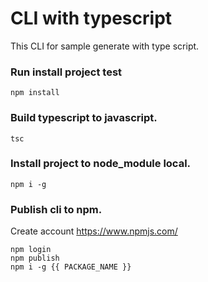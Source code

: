 # CLI with typescript

This CLI for sample generate with type script.

### Run install project test

    npm install

### Build typescript to javascript.

    tsc

### Install project to node_module local.

    npm i -g

### Publish cli to npm.

Create account https://www.npmjs.com/

    npm login
    npm publish
    npm i -g {{ PACKAGE_NAME }}
